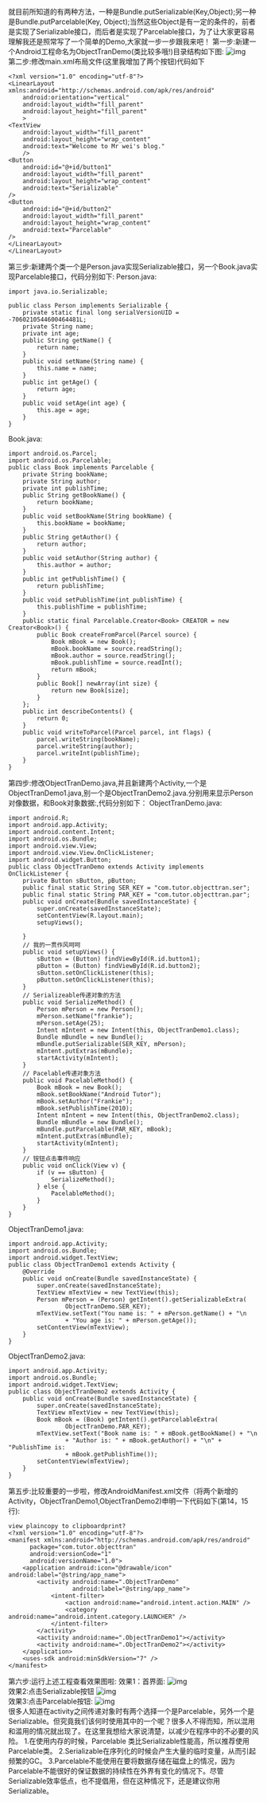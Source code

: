就目前所知道的有两种方法，一种是Bundle.putSerializable(Key,Object);另一种是Bundle.putParcelable(Key, Object);当然这些Object是有一定的条件的，前者是实现了Serializable接口，而后者是实现了Parcelable接口，为了让大家更容易理解我还是照常写了一个简单的Demo,大家就一步一步跟我来吧！
第一步:新建一个Android工程命名为ObjectTranDemo(类比较多哦!)目录结构如下图:
![img](P)  
第二步:修改main.xml布局文件(这里我增加了两个按钮)代码如下
```  
<?xml version="1.0" encoding="utf-8"?>  
<LinearLayout xmlns:android="http://schemas.android.com/apk/res/android"  
    android:orientation="vertical"
    android:layout_width="fill_parent"
    android:layout_height="fill_parent"
    >
<TextView    
    android:layout_width="fill_parent"
    android:layout_height="wrap_content"
    android:text="Welcome to Mr wei's blog."
    />
<Button  
    android:id="@+id/button1"
    android:layout_width="fill_parent"
    android:layout_height="wrap_content"
    android:text="Serializable"
/>  
<Button  
    android:id="@+id/button2"
    android:layout_width="fill_parent"
    android:layout_height="wrap_content"
    android:text="Parcelable"
/>  
</LinearLayout> 
</LinearLayout>   
```
第三步:新建两个类一个是Person.java实现Serializable接口，另一个Book.java实现Parcelable接口，代码分别如下:
Person.java:
```  
import java.io.Serializable;

public class Person implements Serializable {
	private static final long serialVersionUID = -7060210544600464481L;
	private String name;
	private int age;
	public String getName() {
		return name;
	}
	public void setName(String name) {
		this.name = name;
	}
	public int getAge() {
		return age;
	}
	public void setAge(int age) {
		this.age = age;
	}
}
```
Book.java:
```  
import android.os.Parcel;
import android.os.Parcelable;
public class Book implements Parcelable {
	private String bookName;
	private String author;
	private int publishTime;
	public String getBookName() {
		return bookName;
	}
	public void setBookName(String bookName) {
		this.bookName = bookName;
	}
	public String getAuthor() {
		return author;
	}
	public void setAuthor(String author) {
		this.author = author;
	}
	public int getPublishTime() {
		return publishTime;
	}
	public void setPublishTime(int publishTime) {
		this.publishTime = publishTime;
	}
	public static final Parcelable.Creator<Book> CREATOR = new Creator<Book>() {
		public Book createFromParcel(Parcel source) {
			Book mBook = new Book();
			mBook.bookName = source.readString();
			mBook.author = source.readString();
			mBook.publishTime = source.readInt();
			return mBook;
		}
		public Book[] newArray(int size) {
			return new Book[size];
		}
	};
	public int describeContents() {
		return 0;
	}
	public void writeToParcel(Parcel parcel, int flags) {
		parcel.writeString(bookName);
		parcel.writeString(author);
		parcel.writeInt(publishTime);
	}
}
```
第四步:修改ObjectTranDemo.java,并且新建两个Activity,一个是ObjectTranDemo1.java,别一个是ObjectTranDemo2.java.分别用来显示Person对像数据，和Book对象数据:,代码分别如下：
ObjectTranDemo.java:
```  
import android.R;
import android.app.Activity;
import android.content.Intent;
import android.os.Bundle;
import android.view.View;
import android.view.View.OnClickListener;
import android.widget.Button;
public class ObjectTranDemo extends Activity implements OnClickListener {
	private Button sButton, pButton;
	public final static String SER_KEY = "com.tutor.objecttran.ser";
	public final static String PAR_KEY = "com.tutor.objecttran.par";
	public void onCreate(Bundle savedInstanceState) {
		super.onCreate(savedInstanceState);
		setContentView(R.layout.main);
		setupViews();

	}
	// 我的一贯作风呵呵
	public void setupViews() {
		sButton = (Button) findViewById(R.id.button1);
		pButton = (Button) findViewById(R.id.button2);
		sButton.setOnClickListener(this);
		pButton.setOnClickListener(this);
	}
	// Serializeable传递对象的方法
	public void SerializeMethod() {
		Person mPerson = new Person();
		mPerson.setName("frankie");
		mPerson.setAge(25);
		Intent mIntent = new Intent(this, ObjectTranDemo1.class);
		Bundle mBundle = new Bundle();
		mBundle.putSerializable(SER_KEY, mPerson);
		mIntent.putExtras(mBundle);
		startActivity(mIntent);
	}
	// Pacelable传递对象方法
	public void PacelableMethod() {
		Book mBook = new Book();
		mBook.setBookName("Android Tutor");
		mBook.setAuthor("Frankie");
		mBook.setPublishTime(2010);
		Intent mIntent = new Intent(this, ObjectTranDemo2.class);
		Bundle mBundle = new Bundle();
		mBundle.putParcelable(PAR_KEY, mBook);
		mIntent.putExtras(mBundle);
		startActivity(mIntent);
	}
	// 铵钮点击事件响应
	public void onClick(View v) {
		if (v == sButton) {
			SerializeMethod();
		} else {
			PacelableMethod();
		}
	}
}
```
ObjectTranDemo1.java:
```  
import android.app.Activity;
import android.os.Bundle;
import android.widget.TextView;
public class ObjectTranDemo1 extends Activity {
	@Override
	public void onCreate(Bundle savedInstanceState) {
		super.onCreate(savedInstanceState);
		TextView mTextView = new TextView(this);
		Person mPerson = (Person) getIntent().getSerializableExtra(
				ObjectTranDemo.SER_KEY);
		mTextView.setText("You name is: " + mPerson.getName() + "\n
				+ "You age is: " + mPerson.getAge());
		setContentView(mTextView);
	}
}
```
ObjectTranDemo2.java:
```  
import android.app.Activity;
import android.os.Bundle;
import android.widget.TextView;
public class ObjectTranDemo2 extends Activity {
	public void onCreate(Bundle savedInstanceState) {
		super.onCreate(savedInstanceState);
		TextView mTextView = new TextView(this);
		Book mBook = (Book) getIntent().getParcelableExtra(
				ObjectTranDemo.PAR_KEY);
		mTextView.setText("Book name is: " + mBook.getBookName() + "\n
				+ "Author is: " + mBook.getAuthor() + "\n" + "PublishTime is:
				+ mBook.getPublishTime());
		setContentView(mTextView);
	}
}
```
第五步:比较重要的一步啦，修改AndroidManifest.xml文件（将两个新增的Activity，ObjectTranDemo1,ObjectTranDemo2)申明一下代码如下(第14，15行):
```  
view plaincopy to clipboardprint?
<?xml version="1.0" encoding="utf-8"?>  
<manifest xmlns:android="http://schemas.android.com/apk/res/android"  
      package="com.tutor.objecttran"
      android:versionCode="1"
      android:versionName="1.0">
    <application android:icon="@drawable/icon" android:label="@string/app_name">
        <activity android:name=".ObjectTranDemo"
                  android:label="@string/app_name">
            <intent-filter>
                <action android:name="android.intent.action.MAIN" />
                <category android:name="android.intent.category.LAUNCHER" />
            </intent-filter>
        </activity>
        <activity android:name=".ObjectTranDemo1"></activity>
        <activity android:name=".ObjectTranDemo2"></activity>
    </application>
    <uses-sdk android:minSdkVersion="7" />
</manifest>  
``` 
第六步:运行上述工程查看效果图啦:
效果1：首界面:
![img](P)  
效果2:点击Serializable按钮
![img](P)  
效果3:点击Parcelable按钮:
![img](P)  
很多人知道在activity之间传递对象时有两个选择一个是Parcelable，另外一个是Serializable。但究竟我们该何时使用其中的一个呢？很多人不得而知，所以混用和滥用的情况就出现了。在这里我想给大家说清楚，以减少在程序中的不必要的风险。
1.在使用内存的时候，Parcelable 类比Serializable性能高，所以推荐使用Parcelable类。
2.Serializable在序列化的时候会产生大量的临时变量，从而引起频繁的GC。
3.Parcelable不能使用在要将数据存储在磁盘上的情况，因为Parcelable不能很好的保证数据的持续性在外界有变化的情况下。尽管Serializable效率低点，也不提倡用，但在这种情况下，还是建议你用Serializable。